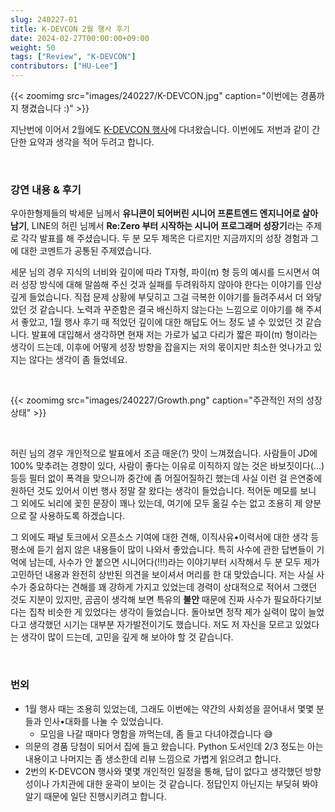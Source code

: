 ```yaml
---
slug: 240227-01
title: K-DEVCON 2월 행사 후기
date: 2024-02-27T00:00:00+09:00
weight: 50
tags: ["Review", "K-DEVCON"]
contributors: ["HU-Lee"]
---
```


{{< zoomimg src="images/240227/K-DEVCON.jpg" caption="이번에는 경품까지 챙겼습니다 :)" >}}

지난번에 이어서 2월에도 [K-DEVCON 행사]에 다녀왔습니다. 이번에도 저번과 같이 간단한 요약과 생각을 적어 두려고 합니다.

<br>

### 강연 내용 & 후기

우아한형제들의 박세문 님께서 **유니콘이 되어버린 시니어 프론트엔드 엔지니어로 살아남기**, LINE의 허린 님께서 <span class="exclude">**Re:Zero 부터 시작하는 시니어 프로그래머 성장기**</span>라는 주제로 각각 발표를 해 주셨습니다. 두 분 모두 제목은 다르지만 지금까지의 성장 경험과 그에 대한 코멘트가 공통된 주제였습니다.

세문 님의 경우 지식의 너비와 깊이에 따라 <span class="exclude">T</span>자형, 파이(π) 형 등의 예시를 드시면서 여러 성장 방식에 대해 말씀해 주신 것과 실패를 두려워하지 않아야 한다는 이야기를 인상 깊게 들었습니다. 직접 문제 상황에 부딪히고 그걸 극복한 이야기를 들려주셔서 더 와닿았던 것 같습니다. 노력과 꾸준함은 결국 배신하지 않는다는 느낌으로 이야기를 해 주셔서 좋았고, 1월 행사 후기 때 적었던 깊이에 대한 해답도 어느 정도 낼 수 있었던 것 같습니다. 발표에 대입해서 생각하면 현재 저는 가로가 넓고 다리가 짧은 파이(π) 형이라는 생각이 드는데, 이후에 어떻게 성장 방향을 잡을지는 저의 몫이지만 최소한 엇나가고 있지는 않다는 생각이 좀 들었네요.

<br>

{{< zoomimg src="images/240227/Growth.png" caption="주관적인 저의 성장 상태" >}}

<br>

허린 님의 경우 개인적으로 발표에서 조금 매운(?) 맛이 느껴졌습니다. 사람들이 <span class="exclude">JD</span>에 100% 맞추려는 경향이 있다, 사람이 좋다는 이유로 이직하지 않는 것은 바보짓이다(...) 등등 필터 없이 폭격을 맞으니까 중간에 좀 어질어질하긴 했는데 사실 이런 걸 은연중에 원하던 것도 있어서 이번 행사 정말 잘 왔다는 생각이 들었습니다. 적어둔 메모를 보니 그 외에도 뇌리에 꽂힌 문장이 꽤나 있는데, 여기에 모두 옮길 수는 없고 조용히 제 양분으로 잘 사용하도록 하겠습니다.

그 외에도 패널 토크에서 오픈소스 기여에 대한 견해, 이직사유•이력서에 대한 생각 등 평소에 듣기 쉽지 않은 내용들이 많이 나와서 좋았습니다. 특히 사수에 관한 답변들이 기억에 남는데, 사수가 안 붙으면 시니어다(!!!)라는 이야기부터 시작해서 두 분 모두 제가 고민하던 내용과 완전히 상반된 의견을 보이셔서 머리를 한 대 맞았습니다. 저는 사실 사수가 중요하다는 견해를 꽤 강하게 가지고 있었는데 경력이 상대적으로 적어서 그랬던 것도 지분이 있지만, 곰곰이 생각해 보면 특유의 **불안** 때문에 진짜 사수가 필요하다기보다는 집착 비슷한 게 있었다는 생각이 들었습니다. 돌아보면 정작 제가 실력이 많이 늘었다고 생각했던 시기는 대부분 자가발전이기도 했습니다. 저도 저 자신을 모르고 있었다는 생각이 많이 드는데, 고민을 깊게 해 보아야 할 것 같습니다.

<br>

### 번외

- 1월 행사 때는 조용히 있었는데, 그래도 이번에는 약간의 사회성을 끌어내서 몇몇 분들과 인사•대화를 나눌 수 있었습니다.
  - 모임을 나갈 때마다 명함을 까먹는데, 좀 들고 다녀야겠습니다 😅
- 의문의 경품 당첨이 되어서 집에 들고 왔습니다. Python 도서인데 2/3 정도는 아는 내용이고 나머지는 좀 생소한데 리뷰 느낌으로 가볍게 읽으려고 합니다.
- 2번의 K-DEVCON 행사와 몇몇 개인적인 일정을 통해, 답이 없다고 생각했던 방향성이나 가치관에 대한 윤곽이 보이는 것 같습니다. 정답인지 아닌지는 부딪혀 봐야 알기 때문에 일단 진행시키려고 합니다.

[K-DEVCON 행사]: https://k-devcon.tistory.com/m/entry/Event-2024-02-22-K-DEVCON-%EC%84%9C%EC%9A%B8%EC%9D%B4%EC%9B%94%EC%97%94-%EA%B7%B8%EB%A1%9C
